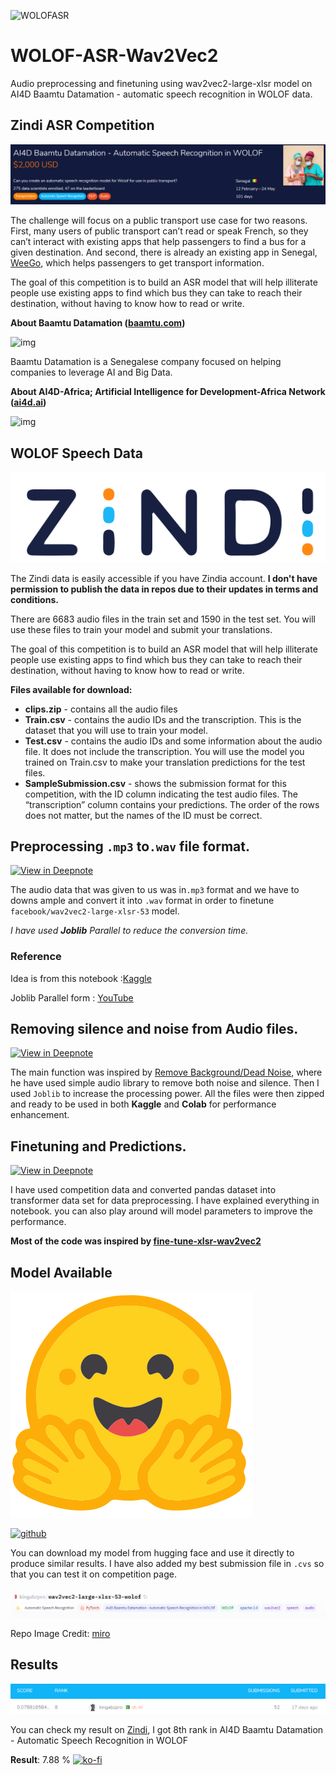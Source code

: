 ![WOLOFASR](https://user-images.githubusercontent.com/36753484/122463816-861a9100-cfcf-11eb-8695-f103dbf064c7.png)

# WOLOF-ASR-Wav2Vec2
 Audio preprocessing and finetuning using wav2vec2-large-xlsr model on AI4D Baamtu Datamation - automatic speech recognition in WOLOF data.

## Zindi ASR Competition 

[![image-20210605165339167](img/image-20210605165339167.png)](https://zindi.africa/competitions/ai4d-baamtu-datamation-automatic-speech-recognition-in-wolof)

The challenge will focus on a public transport use case for two reasons. First, many users of public transport can’t read or speak French, so they can’t interact with existing apps that help passengers to find a bus for a given destination. And second, there is already an existing app in Senegal, [WeeGo](https://www.weegolines.com/), which helps passengers to get transport information.

The goal of this competition is to build an ASR model that will help illiterate people use existing apps to find which bus they can take to reach their destination, without having to know how to read or write.

**About Baamtu Datamation (**[**baamtu.com**](https://baamtu.com/)**)**

![img](https://zindpublic.blob.core.windows.net/public/uploads/image_attachment/image/668/b20d1f94-eefe-4cc0-81a8-063454bb8609.png)



Baamtu Datamation is a Senegalese company focused on helping companies to leverage AI and Big Data.

**About AI4D-Africa; Artificial Intelligence for Development-Africa Network (**[**ai4d.ai**](https://ai4d.ai/)**)**

![img](https://zindpublic.blob.core.windows.net/public/uploads/image_attachment/image/667/270177ae-6e2f-4ef3-aa8d-5d8521cc5df0.png)

## WOLOF Speech Data

<a href="https://zindi.africa/competitions/ai4d-baamtu-datamation-automatic-speech-recognition-in-wolof/data">
<img src="img/Zindi.svg"/></a>

The Zindi data is easily accessible if you have Zindia account. **I don't have permission to publish the data in repos due to their updates in terms and conditions.**

There are 6683 audio files in the train set and 1590 in the test set. You will use these files to train your model and submit your translations.

The goal of this competition is to build an ASR model that will help illiterate people use existing apps to find which bus they can take to reach their destination, without having to know how to read or write.

**Files available for download:**

- **clips.zip** - contains all the audio files
- **Train.csv** - contains the audio IDs and the transcription. This is the dataset that you will use to train your model.
- **Test.csv** - contains the audio IDs and some information about the audio file. It does not include the transcription. You will use the model you trained on Train.csv to make your translation predictions for the test files.
- **SampleSubmission.csv** - shows the submission format for this competition, with the ID column indicating the test audio files. The “transcription” column contains your predictions. The order of the rows does not matter, but the names of the ID must be correct.

## Preprocessing `.mp3` to`.wav` file format.

[![View in Deepnote](https://deepnote.com/static/buttons/view-in-deepnote-white.svg)](https://deepnote.com/viewer/github/kingabzpro/WOLOF-ASR-Wav2Vec2/blob/main/1-asr-mp3-to-wav-dataset.ipynb)

The audio data that was given to us was in`.mp3` format and we have to downs ample and convert it into `.wav` format in order to finetune `facebook/wav2vec2-large-xlsr-53` model. 

_I have used **Joblib** Parallel to reduce the conversion time._

### Reference

Idea is from this notebook :[Kaggle]( https://www.kaggle.com/raghaw/panda-medium-resolution-dataset-25x256x256)

Joblib Parallel form : [YouTube](https://www.youtube.com/watch?v=Ny3O4VpACkc&list=PL98nY_tJQXZnoCDfHLo58tRHUyNvrRVzn&index=4)



## Removing silence and noise from Audio files.

[![View in Deepnote](https://deepnote.com/static/buttons/view-in-deepnote-white.svg)](https://deepnote.com/viewer/github/kingabzpro/WOLOF-ASR-Wav2Vec2/blob/main/2-wolof-audio-noise-removing.ipynb)

The main function was inspired by [Remove Background/Dead Noise](https://www.kaggle.com/jainarindam/imp-remove-background-dead-noise), where he have used simple audio library to remove both noise and silence. Then I used `Joblib` to increase the processing power. All the files were then zipped and ready to be used in both **Kaggle** and **Colab** for performance enhancement. 

## Finetuning and Predictions.

[![View in Deepnote](https://deepnote.com/static/buttons/view-in-deepnote-white.svg)](https://deepnote.com/viewer/github/kingabzpro/WOLOF-ASR-Wav2Vec2/blob/main/3-asr-fine-tune-wolof-gdrive.ipynb)

I have used competition data and converted pandas dataset into transformer data set for data preprocessing. I have explained everything in notebook. you can also play around will model parameters to improve the performance. 

**Most of the code was inspired by [fine-tune-xlsr-wav2vec2](https://huggingface.co/blog/fine-tune-xlsr-wav2vec2)**

## Model Available 

![huggingface](img/HF.svg)

[![github](https://img.shields.io/badge/huggingface-wav2vec2_large_xlsr_53_wolof-ffbf00?logo=huggingface&style=for-the-badge)](https://huggingface.co/kingabzpro/wav2vec2-large-xlsr-53-wolof)

You can download my model from hugging face and use it directly to produce similar results. I have also added my best submission file in `.cvs` so that you can test it on competition page. 

[![image-20210605165906300](img/image-20210605165906300.png)](https://huggingface.co/kingabzpro/wav2vec2-large-xlsr-53-wolof)

Repo Image Credit: [miro](https://miro.medium.com/max/700/0*yiRqJ9RcZ9suWOFK.jpg)

## Results

![score](img/score.png)

You can check my result on [Zindi](https://zindi.africa/competitions/ai4d-baamtu-datamation-automatic-speech-recognition-in-wolof/leaderboard), I got 8th rank in AI4D Baamtu Datamation - Automatic Speech Recognition in WOLOF

**Result**: 7.88 %
[![ko-fi](https://ko-fi.com/img/githubbutton_sm.svg)](https://ko-fi.com/T6T45YP5N)
